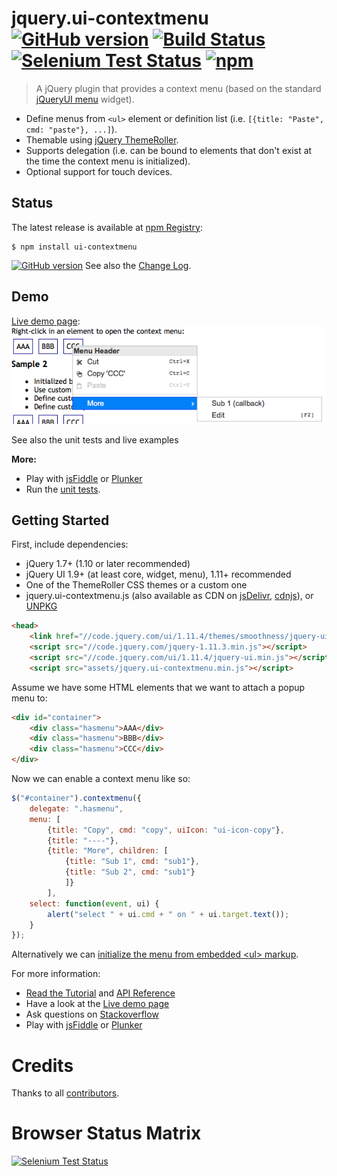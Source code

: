 # jquery.ui-contextmenu [![GitHub version](https://badge.fury.io/gh/mar10%2Fjquery-ui-contextmenu.svg)](https://github.com/mar10/jquery-ui-contextmenu/releases/latest) [![Build Status](https://travis-ci.org/mar10/jquery-ui-contextmenu.png?branch=master)](https://travis-ci.org/mar10/jquery-ui-contextmenu) [![Selenium Test Status](https://saucelabs.com/buildstatus/sauce-contextmenu)](https://saucelabs.com/u/sauce-contextmenu) [![npm](https://img.shields.io/npm/dm/ui-contextmenu.svg)](https://www.npmjs.com/package/ui-contextmenu)

> A jQuery plugin that provides a context menu (based on the standard [jQueryUI menu] widget).

  * Define menus from `<ul>` element or definition list (i.e.
    `[{title: "Paste", cmd: "paste"}, ...]`).
  * Themable using [jQuery ThemeRoller](http://jqueryui.com/themeroller/).
  * Supports delegation (i.e. can be bound to elements that don't exist at the
    time the context menu is initialized).
  * Optional support for touch devices.


## Status

The latest release is available at [npm Registry](https://www.npmjs.org/package/ui-contextmenu):
```shell
$ npm install ui-contextmenu
```

[![GitHub version](https://badge.fury.io/gh/mar10%2Fjquery-ui-contextmenu.svg)](https://github.com/mar10/jquery-ui-contextmenu/releases/latest)
See also the [Change Log](https://github.com/mar10/jquery-ui-contextmenu/blob/master/CHANGELOG.md).


## Demo

[Live demo page](http://wwwendt.de/tech/demo/jquery-contextmenu/demo/):<br>
[ ![sample](demo/teaser.png?raw=true) ](http://wwwendt.de/tech/demo/jquery-contextmenu/demo/ "Live demo")

See also the unit tests and live examples

**More:**

  * Play with [jsFiddle](http://jsfiddle.net/mar10/6o3u8a88/) or
    [Plunker](http://plnkr.co/edit/Bbcoqy?p=preview)
  * Run the [unit tests](http://rawgit.com/mar10/jquery-ui-contextmenu/master/test/index.html).


## Getting Started

First, include dependencies:

* jQuery 1.7+ (1.10 or later recommended)
* jQuery UI 1.9+ (at least core, widget, menu), 1.11+ recommended
* One of the ThemeRoller CSS themes or a custom one
* jquery.ui-contextmenu.js (also available as CDN on
  [jsDelivr](https://cdn.jsdelivr.net/gh/mar10/jquery-ui-contextmenu/),
  [cdnjs](https://cdnjs.com/libraries/jquery.ui-contextmenu)), or
  [UNPKG](https://unpkg.com/ui-contextmenu@latest/jquery.ui-contextmenu.min.js)

```html
<head>
    <link href="//code.jquery.com/ui/1.11.4/themes/smoothness/jquery-ui.css" rel="stylesheet" />
    <script src="//code.jquery.com/jquery-1.11.3.min.js"></script>
    <script src="//code.jquery.com/ui/1.11.4/jquery-ui.min.js"></script>
    <script src="assets/jquery.ui-contextmenu.min.js"></script>
```

Assume we have some HTML elements that we want to attach a popup menu to:

```html
<div id="container">
    <div class="hasmenu">AAA</div>
    <div class="hasmenu">BBB</div>
    <div class="hasmenu">CCC</div>
</div>
```

Now we can enable a context menu like so:

```js
$("#container").contextmenu({
	delegate: ".hasmenu",
	menu: [
		{title: "Copy", cmd: "copy", uiIcon: "ui-icon-copy"},
		{title: "----"},
		{title: "More", children: [
			{title: "Sub 1", cmd: "sub1"},
			{title: "Sub 2", cmd: "sub1"}
			]}
		],
	select: function(event, ui) {
		alert("select " + ui.cmd + " on " + ui.target.text());
	}
});
```

Alternatively we can
<a href="https://github.com/mar10/jquery-ui-contextmenu/wiki#initialize-menu-from-an-existing-ul-element">
initialize the menu from embedded &lt;ul> markup</a>.

For more information:

  * [Read the Tutorial](https://github.com/mar10/jquery-ui-contextmenu/wiki) and
    [API Reference](https://github.com/mar10/jquery-ui-contextmenu/wiki/ApiRef)
  * Have a look at the [Live demo page](http://wwwendt.de/tech/demo/jquery-contextmenu/demo/)
  * Ask questions on [Stackoverflow](http://stackoverflow.com/questions/tagged/jquery-ui-contextmenu)
  * Play with [jsFiddle](http://jsfiddle.net/mar10/6o3u8a88/) or
    [Plunker](http://plnkr.co/edit/Bbcoqy?p=preview)


# Credits

Thanks to all [contributors](https://github.com/mar10/jquery-ui-contextmenu/contributors).


# Browser Status Matrix

[![Selenium Test Status](https://saucelabs.com/browser-matrix/sauce-contextmenu.svg)](https://saucelabs.com/u/sauce-contextmenu)


[jQueryUI menu]: http://jqueryui.com/menu/
